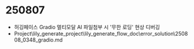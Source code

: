 # 250807
- 허깅페이스 Gradio 멀티모달 AI 파일첨부 시 '무한 로딩' 현상 디버깅
- Project\lily_generate_project\lily_generate_flow_doc\error_solution\250808_0348_gradio.md